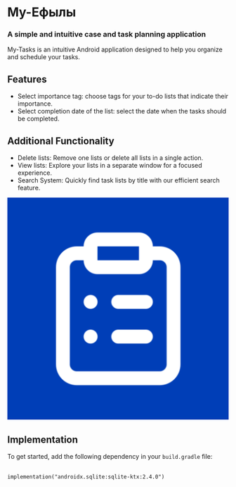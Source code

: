 # My-Ефылы

### A simple and intuitive case and task planning application

My-Tasks is an intuitive Android application designed to help you organize and schedule your tasks.

## Features

- Select importance tag: сhoose tags for your to-do lists that indicate their importance.
- Select сompletion date of the list: select the date when the tasks should be completed.

## Additional Functionality

- Delete lists: Remove one lists or delete all lists in a single action.
- View lists: Explore your lists in a separate window for a focused experience.
- Search System: Quickly find task lists by title with our efficient search feature.

![App Icon](app_icon.png)

## Implementation

To get started, add the following dependency in your `build.gradle` file:

##
    implementation("androidx.sqlite:sqlite-ktx:2.4.0")
